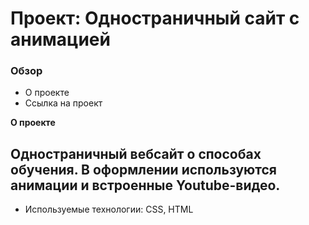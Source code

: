 # Проект: Одностраничный сайт с анимацией

### Обзор
* О проекте
* Ссылка на проект

**О проекте**

Одностраничный вебсайт о способах обучения. В оформлении используются анимации и встроенные Youtube-видео.
-----
* Используемые технологии: CSS, HTML
